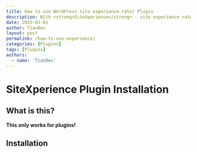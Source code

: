 ```yaml
---
title: How to use WordPress site experience rater Plugin
description: With <strong>SiteXperience</strong> - site experience rater plugin, you gain a tool to measure and improve your website’s user satisfaction.
date: 2025-01-01
author: TianDev
layout: post
permalink: /how-to-use-experience/
categories: [Plugins]
tags: [Plugins]
authors:
  - name: 'TianDev'
---
```

# SiteXperience Plugin Installation #

## What is this? ##
**This only works for plugins!**

## Installation ##